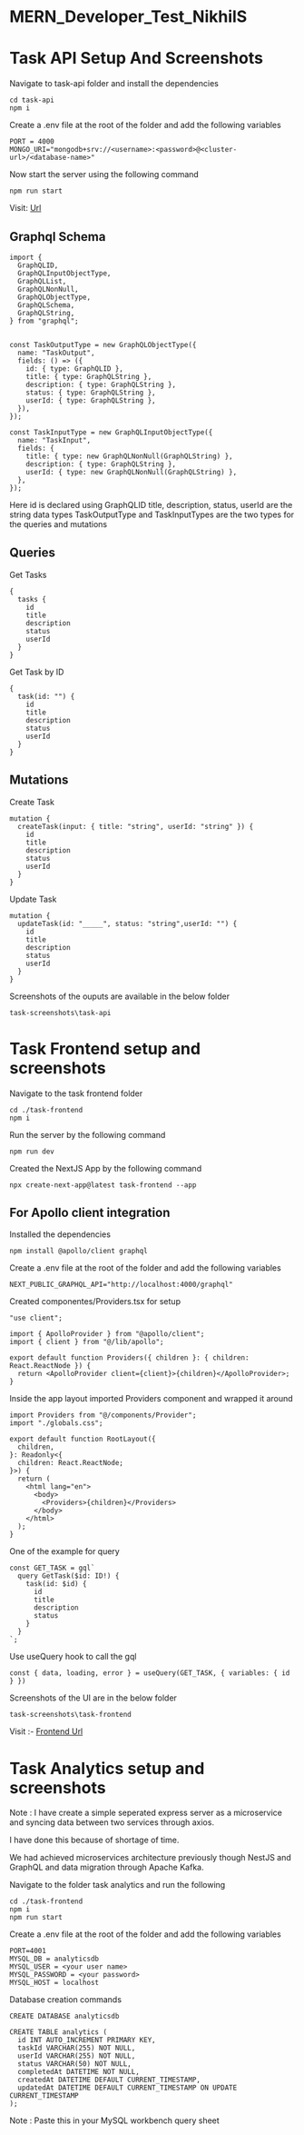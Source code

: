 # MERN_Developer_Test_NikhilS

# Task API Setup And Screenshots

Navigate to task-api folder and install the dependencies

```
cd task-api
npm i
```

Create a .env file at the root of the folder and add the following variables

```
PORT = 4000
MONGO_URI="mongodb+srv://<username>:<password>@<cluster-url>/<database-name>"
```

Now start the server using the following command

`npm run start`

Visit: [Url](http://localhost:4000/graphql)

## Graphql Schema

```
import {
  GraphQLID,
  GraphQLInputObjectType,
  GraphQLList,
  GraphQLNonNull,
  GraphQLObjectType,
  GraphQLSchema,
  GraphQLString,
} from "graphql";


const TaskOutputType = new GraphQLObjectType({
  name: "TaskOutput",
  fields: () => ({
    id: { type: GraphQLID },
    title: { type: GraphQLString },
    description: { type: GraphQLString },
    status: { type: GraphQLString },
    userId: { type: GraphQLString },
  }),
});

const TaskInputType = new GraphQLInputObjectType({
  name: "TaskInput",
  fields: {
    title: { type: new GraphQLNonNull(GraphQLString) },
    description: { type: GraphQLString },
    userId: { type: new GraphQLNonNull(GraphQLString) },
  },
});
```

Here
id is declared using GraphQLID
title, description, status, userId are the string data types
TaskOutputType and TaskInputTypes are the two types for the queries and mutations

## Queries

Get Tasks

```
{
  tasks {
    id
    title
    description
    status
    userId
  }
}
```

Get Task by ID

```
{
  task(id: "") {
    id
    title
    description
    status
    userId
  }
}

```

## Mutations

Create Task

```
mutation {
  createTask(input: { title: "string", userId: "string" }) {
    id
    title
    description
    status
    userId
  }
}
```

Update Task

```
mutation {
  updateTask(id: "_____", status: "string",userId: "") {
    id
    title
    description
    status
    userId
  }
}
```

Screenshots of the ouputs are available in the below folder

`task-screenshots\task-api`

# Task Frontend setup and screenshots

Navigate to the task frontend folder

```
cd ./task-frontend
npm i
```

Run the server by the following command

```
npm run dev
```

Created the NextJS App by the following command

`npx create-next-app@latest task-frontend --app`

## For Apollo client integration

Installed the dependencies

`npm install @apollo/client graphql`

Create a .env file at the root of the folder and add the following variables

```
NEXT_PUBLIC_GRAPHQL_API="http://localhost:4000/graphql"
```

Created componentes/Providers.tsx for setup

```
"use client";

import { ApolloProvider } from "@apollo/client";
import { client } from "@/lib/apollo";

export default function Providers({ children }: { children: React.ReactNode }) {
  return <ApolloProvider client={client}>{children}</ApolloProvider>;
}
```

Inside the app layout imported Providers component and wrapped it around

```
import Providers from "@/components/Provider";
import "./globals.css";

export default function RootLayout({
  children,
}: Readonly<{
  children: React.ReactNode;
}>) {
  return (
    <html lang="en">
      <body>
        <Providers>{children}</Providers>
      </body>
    </html>
  );
}
```

One of the example for query

```
const GET_TASK = gql`
  query GetTask($id: ID!) {
    task(id: $id) {
      id
      title
      description
      status
    }
  }
`;
```

Use useQuery hook to call the gql

`const { data, loading, error } = useQuery(GET_TASK, { variables: { id } })`

Screenshots of the UI are in the below folder

`task-screenshots\task-frontend`

Visit :- [Frontend Url](http://localhost:3000)

# Task Analytics setup and screenshots

Note : I have create a simple seperated express server as a microservice and syncing data between two services through axios.

I have done this because of shortage of time.

We had achieved microservices architecture previously though NestJS and GraphQL and data migration through Apache Kafka.

Navigate to the folder task analytics and run the following

```
cd ./task-frontend
npm i
npm run start
```

Create a .env file at the root of the folder and add the following variables

```
PORT=4001
MYSQL_DB = analyticsdb
MYSQL_USER = <your user name>
MYSQL_PASSWORD = <your password>
MYSQL_HOST = localhost
```

Database creation commands

`CREATE DATABASE analyticsdb`

```
CREATE TABLE analytics (
  id INT AUTO_INCREMENT PRIMARY KEY,
  taskId VARCHAR(255) NOT NULL,
  userId VARCHAR(255) NOT NULL,
  status VARCHAR(50) NOT NULL,
  completedAt DATETIME NOT NULL,
  createdAt DATETIME DEFAULT CURRENT_TIMESTAMP,
  updatedAt DATETIME DEFAULT CURRENT_TIMESTAMP ON UPDATE CURRENT_TIMESTAMP
);
```

Note : Paste this in your MySQL workbench query sheet
